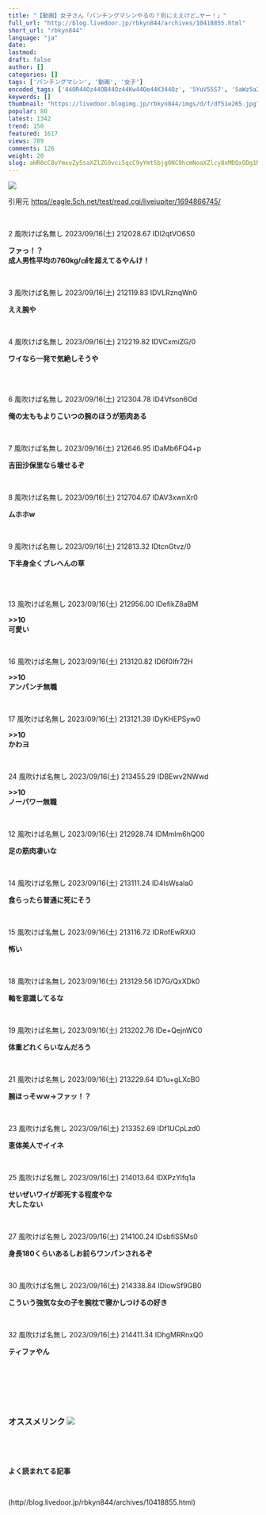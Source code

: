 ```yaml
---
title: "【動画】女子さん「パンチングマシンやるの？別にええけど…ヤー！」"
full_url: "http://blog.livedoor.jp/rbkyn844/archives/10418855.html"
short_url: "rbkyn844"
language: "ja"
date: 
lastmod: 
draft: false
author: []
categories: []
tags: ['パンチングマシン', '動画', '女子']
encoded_tags: ['44OR44Oz44OB44Oz44Kw44Oe44K344Oz', '5YuV55S7', '5aWz5a2Q']
keywords: []
thumbnail: "https://livedoor.blogimg.jp/rbkyn844/imgs/d/f/df51e265.jpg"
popular: 80
latest: 1342
trend: 150
featured: 1617
views: 789
comments: 126
weight: 20
slug: aHR0cC8vYmxvZy5saXZlZG9vci5qcC9yYmt5bjg0NC9hcmNoaXZlcy8xMDQxODg1NS5odG1s
---
```


![](https://livedoor.blogimg.jp/rbkyn844/imgs/d/f/df51e265.jpg)

<div><p>引用元 <a target='_blank' href='https//eagle.5ch.net/test/read.cgi/livejupiter/1694866745/'>https//eagle.5ch.net/test/read.cgi/livejupiter/1694866745/</a></p><br> <p class='res1'>2 風吹けば名無し 2023/09/16(土) 212028.67 IDl2qtVO6S0 </p> <p class='res2'><b> ファっ！？ <br> 成人男性平均の760kg/㎠を超えてるやんけ！ </b></p><br> <p class='res1'>3 風吹けば名無し 2023/09/16(土) 212119.83 IDVLRznqWn0 </p> <p class='res2'><b> ええ腕や </b></p><br> <p class='res1'>4 風吹けば名無し 2023/09/16(土) 212219.82 IDVCxmiZG/0 </p> <p class='res2'><b> ワイなら一発で気絶しそうや </b></p><br> <br> <p class='no-pc'> </p> <p class='res1'>6 風吹けば名無し 2023/09/16(土) 212304.78 ID4Vfson6Od </p> <p class='res2'><b> 俺の太ももよりこいつの腕のほうが筋肉ある </b></p><br> <p class='res1'>7 風吹けば名無し 2023/09/16(土) 212646.95 IDaMb6FQ4+p </p> <p class='res2'><b> 吉田沙保里なら壊せるぞ </b></p><br> <p class='res1'>8 風吹けば名無し 2023/09/16(土) 212704.67 IDAV3xwnXr0 </p> <p class='res2'><b> ムホホw </b></p><br> <p class='res1'>9 風吹けば名無し 2023/09/16(土) 212813.32 IDtcnGtvz/0 </p> <p class='res2'><b> 下半身全くブレへんの草 </b></p><br> <br> <p class='res1'>13 風吹けば名無し 2023/09/16(土) 212956.00 IDefikZ8aBM </p> <p class='res2'><b> >>10 <br> 可愛い </b></p><br> <p class='res1'>16 風吹けば名無し 2023/09/16(土) 213120.82 ID6f0Ifr72H </p> <p class='res2'><b> >>10 <br> アンパンチ無職 </b></p><br> <p class='res1'>17 風吹けば名無し 2023/09/16(土) 213121.39 IDyKHEPSyw0 </p> <p class='res2'><b> >>10 <br> かわヨ </b></p><br> <p class='res1'>24 風吹けば名無し 2023/09/16(土) 213455.29 IDBEwv2NWwd </p> <p class='res2'><b> >>10 <br> ノーパワー無職 </b></p><br> <p class='res1'>12 風吹けば名無し 2023/09/16(土) 212928.74 IDMmlm6hQ00 </p> <p class='res2'><b> 足の筋肉凄いな </b></p><br> <p class='res1'>14 風吹けば名無し 2023/09/16(土) 213111.24 ID4IsWsaIa0 </p> <p class='res2'><b> 食らったら普通に死にそう </b></p><br> <p class='res1'>15 風吹けば名無し 2023/09/16(土) 213116.72 IDRofEwRXi0 </p> <p class='res2'><b> 怖い </b></p><br> <p class='res1'>18 風吹けば名無し 2023/09/16(土) 213129.56 ID7G/QxXDk0 </p> <p class='res2'><b> 軸を意識してるな </b></p><br> <p class='res1'>19 風吹けば名無し 2023/09/16(土) 213202.76 IDe+QejnWC0 </p> <p class='res2'><b> 体重どれくらいなんだろう </b></p><br> <p class='res1'>21 風吹けば名無し 2023/09/16(土) 213229.64 ID1u+gLXcB0 </p> <p class='res2'><b> 腕ほっそｗｗ→ファッ！？ </b></p><br> <p class='res1'>23 風吹けば名無し 2023/09/16(土) 213352.69 IDf1UCpLzd0 </p> <p class='res2'><b> 恵体美人でイイネ </b></p><br> <p class='res1'>25 風吹けば名無し 2023/09/16(土) 214013.64 IDXPzYifq1a </p> <p class='res2'><b> せいぜいワイが即死する程度やな <br> 大したない </b></p><br> <p class='res1'>27 風吹けば名無し 2023/09/16(土) 214100.24 IDsbfiS5Ms0 </p> <p class='res2'><b> 身長180くらいあるしお前らワンパンされるぞ </b></p><br> <p class='res1'>30 風吹けば名無し 2023/09/16(土) 214338.84 IDlowSf9GB0 </p> <p class='res2'><b> こういう強気な女の子を腕枕で寝かしつけるの好き </b></p><br> <p class='res1'>32 風吹けば名無し 2023/09/16(土) 214411.34 IDhgMRRnxQ0 </p> <p class='res2'><b> ティファやん </b></p><br> <br> <p id='5077e33f033c4e934bb013c7c4eb8bbd'> </p> <br> <br> <p class='no-pc'> </p> <h3 class='linkh'>オススメリンク <img src='http//blog.livedoor.jp/rbkyn844/ftp/fusagikom-fikergh.png'></h3> <p class='link2'> </p><br> <p class='no-pc'> </p> <p class='no-pc'><br><p><b>よく読まれてる記事</b></p><br></p> </div>

(http//blog.livedoor.jp/rbkyn844/archives/10418855.html)
